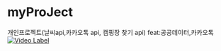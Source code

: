 # myProJect
개인프로젝트(날씨api,카카오톡 api, 캠핑장 찾기 api) feat:공공데이터,카카오톡
[![Video Label](http://img.youtube.com/vi/i5Wmd4Bbaj4&t=64s/0.jpg)](https://youtu.be/i5Wmd4Bbaj4&t=64s)
